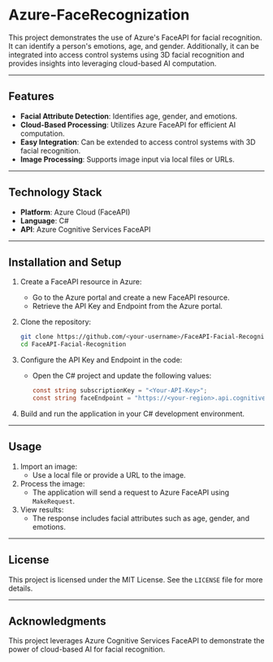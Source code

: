 # Azure-FaceRecognization

This project demonstrates the use of Azure's FaceAPI for facial recognition. It can identify a person's emotions, age, and gender. Additionally, it can be integrated into access control systems using 3D facial recognition and provides insights into leveraging cloud-based AI computation.

---

## Features

- **Facial Attribute Detection**: Identifies age, gender, and emotions.
- **Cloud-Based Processing**: Utilizes Azure FaceAPI for efficient AI computation.
- **Easy Integration**: Can be extended to access control systems with 3D facial recognition.
- **Image Processing**: Supports image input via local files or URLs.

---

## Technology Stack

- **Platform**: Azure Cloud (FaceAPI)
- **Language**: C#
- **API**: Azure Cognitive Services FaceAPI

---

## Installation and Setup

1. Create a FaceAPI resource in Azure:
   - Go to the Azure portal and create a new FaceAPI resource.
   - Retrieve the API Key and Endpoint from the Azure portal.

2. Clone the repository:

   ```bash
   git clone https://github.com/<your-username>/FaceAPI-Facial-Recognition.git
   cd FaceAPI-Facial-Recognition
   ```

3. Configure the API Key and Endpoint in the code:
   - Open the C# project and update the following values:
     ```csharp
     const string subscriptionKey = "<Your-API-Key>";
     const string faceEndpoint = "https://<your-region>.api.cognitive.microsoft.com/face/v1.0/detect";
     ```

4. Build and run the application in your C# development environment.

---

## Usage

1. Import an image:
   - Use a local file or provide a URL to the image.
2. Process the image:
   - The application will send a request to Azure FaceAPI using `MakeRequest`.
3. View results:
   - The response includes facial attributes such as age, gender, and emotions.

---

## License

This project is licensed under the MIT License. See the `LICENSE` file for more details.

---

## Acknowledgments

This project leverages Azure Cognitive Services FaceAPI to demonstrate the power of cloud-based AI for facial recognition.
